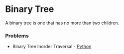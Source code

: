 # **Binary Tree**

A binary tree is one that has no more than two children.



### **Problems**
- Binary Tree Inorder Traversal - [Python](binary_tree_inorder_traversal/main.py)